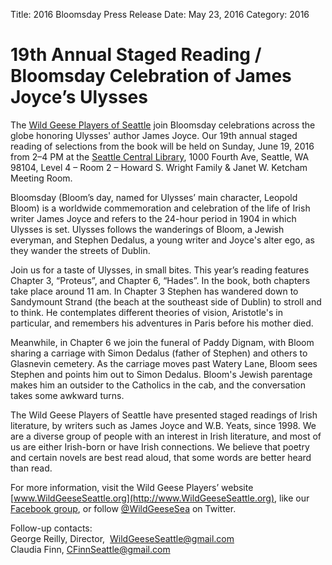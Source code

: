 Title: 2016 Bloomsday Press Release
Date: May 23, 2016
Category: 2016

# 19th Annual Staged Reading / Bloomsday Celebration of James Joyce’s Ulysses

The [Wild Geese Players of
Seattle](http://www.wildgeeseseattle.org/index.html) join Bloomsday
celebrations across the globe honoring Ulysses' author James Joyce. Our
19th annual staged reading of selections from the book will be held on
Sunday, June 19, 2016 from 2–4 PM at the [Seattle Central
Library](http://www.spl.org/calendar-of-events), 1000 Fourth Ave,
Seattle, WA 98104, Level 4 – Room 2 – Howard S. Wright Family & Janet W.
Ketcham Meeting Room.

Bloomsday (Bloom’s day, named for Ulysses’ main character, Leopold
Bloom) is a worldwide commemoration and celebration of the life of Irish
writer James Joyce and refers to the 24-hour period in 1904 in which
Ulysses is set. Ulysses follows the wanderings of Bloom, a Jewish
everyman, and Stephen Dedalus, a young writer and Joyce's alter ego, as
they wander the streets of Dublin.

Join us for a taste of Ulysses, in small bites. This year’s reading
features Chapter 3, “Proteus”, and Chapter 6, “Hades”. In the book, both
chapters take place around 11 am. In Chapter 3 Stephen has wandered down
to Sandymount Strand (the beach at the southeast side of Dublin) to
stroll and to think. He contemplates different theories of vision,
Aristotle's in particular, and remembers his adventures in Paris before
his mother died.

Meanwhile, in Chapter 6 we join the funeral of Paddy Dignam, with Bloom
sharing a carriage with Simon Dedalus (father of Stephen) and others to
Glasnevin cemetery. As the carriage moves past Watery Lane, Bloom sees
Stephen and points him out to Simon Dedalus. Bloom's Jewish parentage
makes him an outsider to the Catholics in the cab, and the conversation
takes some awkward turns.

The Wild Geese Players of Seattle have presented staged readings of
Irish literature, by writers such as James Joyce and W.B. Yeats, since
1998. We are a diverse group of people with an interest in Irish
literature, and most of us are either Irish-born or have Irish
connections. We believe that poetry and certain novels are best read
aloud, that some words are better heard than read.

For more information, visit the Wild Geese Players’ website
[www.WildGeeseSeattle.org](http://www.WildGeeseSeattle.org), like our
[Facebook group](https://www.facebook.com/groups/51261017427/), or
follow [@WildGeeseSea](http://twitter.com/wildgeesesea) on Twitter.

Follow-up contacts: <br>
George Reilly, Director,  WildGeeseSeattle@gmail.com <br>
Claudia Finn, CFinnSeattle@gmail.com

